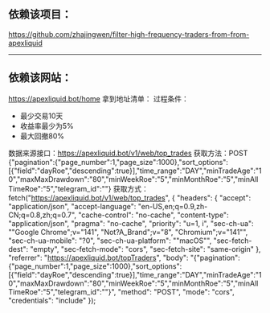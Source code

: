 ## 依赖该项目：

https://github.com/zhajingwen/filter-high-frequency-traders-from-from-apexliquid

---

## 依赖该网站：

https://apexliquid.bot/home
拿到地址清单：
过程条件：
- 最少交易10天
- 收益率最少为5%
- 最大回撤80%

数据来源接口：https://apexliquid.bot/v1/web/top_trades
获取方法：POST
{"pagination":{"page_number":1,"page_size":1000},"sort_options":[{"field":"dayRoe","descending":true}],"time_range":"DAY","minTradeAge":"10","maxMaxDrawdown":"80","minWeekRoe":"5","minMonthRoe":"5","minAllTimeRoe":"5","telegram_id":""}
获取方式：
fetch("https://apexliquid.bot/v1/web/top_trades", {
  "headers": {
    "accept": "application/json",
    "accept-language": "en-US,en;q=0.9,zh-CN;q=0.8,zh;q=0.7",
    "cache-control": "no-cache",
    "content-type": "application/json",
    "pragma": "no-cache",
    "priority": "u=1, i",
    "sec-ch-ua": "\"Google Chrome\";v=\"141\", \"Not?A_Brand\";v=\"8\", \"Chromium\";v=\"141\"",
    "sec-ch-ua-mobile": "?0",
    "sec-ch-ua-platform": "\"macOS\"",
    "sec-fetch-dest": "empty",
    "sec-fetch-mode": "cors",
    "sec-fetch-site": "same-origin"
  },
  "referrer": "https://apexliquid.bot/topTraders",
  "body": "{\"pagination\":{\"page_number\":1,\"page_size\":1000},\"sort_options\":[{\"field\":\"dayRoe\",\"descending\":true}],\"time_range\":\"DAY\",\"minTradeAge\":\"10\",\"maxMaxDrawdown\":\"80\",\"minWeekRoe\":\"5\",\"minMonthRoe\":\"5\",\"minAllTimeRoe\":\"5\",\"telegram_id\":\"\"}",
  "method": "POST",
  "mode": "cors",
  "credentials": "include"
});